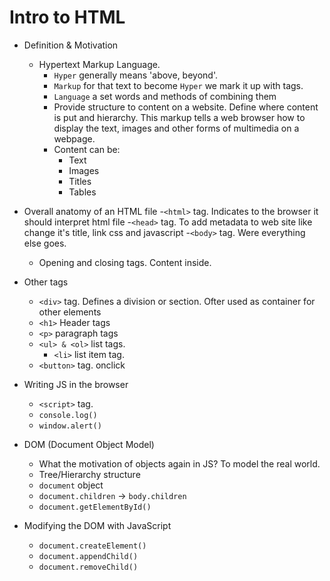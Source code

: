 # Intro to HTML

* Definition & Motivation 
  - Hypertext Markup Language. 
    * `Hyper` generally means 'above, beyond'.
    * `Markup` for that text to become `Hyper` we mark it up with tags.
    * `Language` a set words and methods of combining them 
    * Provide structure to content on a website. Define where content is put and hierarchy. This markup tells a web browser how to display the text, images and other forms of multimedia on a webpage.
    * Content can be:
      - Text
      - Images
      - Titles
      - Tables

* Overall anatomy of an HTML file
  -`<html>` tag. Indicates to the browser it should interpret html file
  -`<head>` tag. To add metadata to web site like change it's title, link css and javascript
  -`<body>` tag. Were everything else goes.
  - Opening and closing tags. Content inside.

* Other tags
  - `<div>` tag. Defines a division or section. Ofter used as container for other elements
  - `<h1>` Header tags
  - `<p>` paragraph tags
  - `<ul> & <ol>` list tags.
    * `<li>` list item tag.
  - `<button>` tag. onclick

* Writing JS in the browser
  - `<script>` tag. 
  - `console.log()`
  - `window.alert()`

* DOM (Document Object Model)
  - What the motivation of objects again in JS? To model the real world.
  - Tree/Hierarchy structure
  - `document` object 
  - `document.children` -> `body.children`
  - `document.getElementById()`

* Modifying the DOM with JavaScript
  - `document.createElement()`
  - `document.appendChild()`
  - `document.removeChild()`